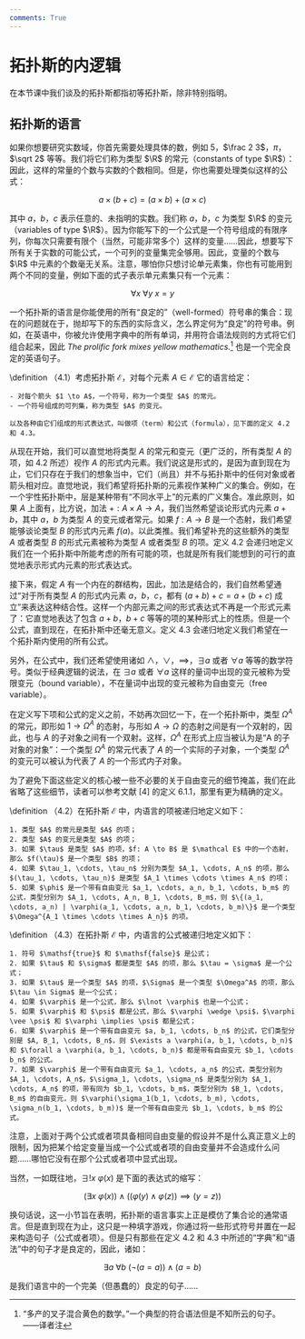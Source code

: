 ```yaml
---
comments: True
---
```


# 拓扑斯的内逻辑

在本节课中我们谈及的拓扑斯都指初等拓扑斯，除非特别指明。

## 拓扑斯的语言

如果你想要研究实数域，你首先需要处理具体的数，例如 $5$，$\frac 2 3$，$\pi$，$\sqrt 2$ 等等。我们将它们称为类型 $\R$ 的常元（constants of type $\R$）：因此，这样的常量的个数与实数的个数相同。但是，你也需要处理类似这样的公式：

$$
a \times (b + c) = (a \times b) + (a \times c)
$$

其中 $a$，$b$，$c$ 表示任意的、未指明的实数。我们称 $a$，$b$，$c$ 为类型 $\R$ 的变元（variables of type $\R$）。因为你能写下的一个公式是一个符号组成的有限序列，你每次只需要有限个（当然，可能非常多个）这样的变量……因此，想要写下所有关于实数的可能公式，一个可列的变量集完全够用。因此，变量的个数与 $\R$ 中元素的个数毫无关系。注意，哪怕你只想讨论单元素集，你也有可能用到两个不同的变量，例如下面的式子表示单元素集只有一个元素：

$$
\forall x\ \forall y\ x = y
$$

一个拓扑斯的语言是你能使用的所有“良定的”（well-formed）符号串的集合：现在的问题就在于，抛却写下的东西的实际含义，怎么界定何为“良定”的符号串。例如，在英语中，你被允许使用字典中的所有单词，并用符合语法规则的方式将它们组合起来，因此 *The prolific fork mixes yellow mathematics.*[^1] 也是一个完全良定的英语句子。

[^1]: “多产的叉子混合黄色的数学。”一个典型的符合语法但是不知所云的句子。——译者注

\definition
    （4.1）考虑拓扑斯 $\mathcal E$，对每个元素 $A \in \mathcal E$ 它的语言给定：

    - 对每个箭头 $1 \to A$，一个符号，称为一个类型 $A$ 的常元。
    - 一个符号组成的可列集，称为类型 $A$ 的变元。

    以及各种由它们组成的形式表达式，叫做项（term）和公式（formula），见下面的定义 4.2 和 4.3。

从现在开始，我们可以直觉地将类型 $A$ 的常元和变元（更广泛的，所有类型 $A$ 的项，如 4.2 所述）视作 $A$ 的形式内元素。我们说这是形式的，是因为直到现在为止，它们只存在于我们的想象当中，它们（尚且）并不与拓扑斯中的任何对象或者箭头相对应。直觉地说，我们希望将拓扑斯的元素视作某种广义的集合。例如，在一个宇性拓扑斯中，层是某种带有“不同水平上”的元素的广义集合。准此原则，如果 $A$ 上面有，比方说，加法 $+: A \times A \to A$，我们当然希望谈论形式内元素 $a + b$，其中 $a$，$b$ 为类型 $A$ 的变元或者常元。如果 $f: A \to B$ 是一个态射，我们希望能够谈论类型 $B$ 的形式内元素 $f(a)$。以此类推。我们希望补充的这些额外的类型 $A$ 或者类型 $B$ 的形式元素被称为类型 $A$ 或者类型 $B$ 的项。定义 4.2 会递归地定义我们在一个拓扑斯中所能考虑的所有可能的项，也就是所有我们能想到的可行的直觉地表示形式内元素的形式表达式。

接下来，假定 $A$ 有一个内在的群结构，因此，加法是结合的，我们自然希望通过“对于所有类型 $A$ 的形式内元素 $a$，$b$，$c$，都有 $(a + b) + c = a + (b + c)$ 成立”来表达这种结合性。这样一个内部元素之间的形式表达式不再是一个形式元素了：它直觉地表达了包含 $a + b$，$b + c$ 等等的项的某种形式上的性质。但是一个公式，直到现在，在拓扑斯中还毫无意义。定义 4.3 会递归地定义我们希望在一个拓扑斯内使用的所有公式。

另外，在公式中，我们还希望使用诸如 $\wedge$，$\vee$，$\implies$，$\exists a$ 或者 $\forall a$ 等等的数学符号。类似于经典逻辑的说法，在 $\exists a$ 或者 $\forall a$ 这样的量词中出现的变元被称为受限变元（bound variable），不在量词中出现的变元被称为自由变元（free variable）。

在定义写下项和公式的定义之前，不妨再次回忆一下，在一个拓扑斯中，类型 $\Omega^A$ 的常元，即形如 $1 \to \Omega^A$ 的态射，与形如 $A \to \Omega$ 的态射之间是有一个双射的，因此，也与 $A$ 的子对象之间有一个双射。这样，$\Omega^A$ 在形式上应当被认为是“A 的子对象的对象”：一个类型 $\Omega^A$ 的常元代表了 $A$ 的一个实际的子对象，一个类型 $\Omega^A$ 的变元可以被认为代表了 $A$ 的一个形式内子对象。

为了避免下面这些定义的核心被一些不必要的关于自由变元的细节掩盖，我们在此省略了这些细节，读者可以参考文献 [4] 的定义 6.1.1，那里有更为精确的定义。

\definition
    （4.2）在拓扑斯 $\mathcal E$ 中，内语言的项被递归地定义如下：

    1. 类型 $A$ 的常元是类型 $A$ 的项；
    2. 类型 $A$ 的变元是类型 $A$ 的项；
    3. 如果 $\tau$ 是类型 $A$ 的项，$f: A \to B$ 是 $\mathcal E$ 中的一个态射，那么 $f(\tau)$ 是一个类型 $B$ 的项；
    4. 如果 $\tau_1, \cdots, \tau_n$ 分别为类型 $A_1, \cdots, A_n$ 的项，那么 $(\tau_1, \cdots, \tau_n)$ 是类型 $A_1 \times \cdots \times A_n$ 的项；
    5. 如果 $\phi$ 是一个带有自由变元 $a_1, \cdots, a_n, b_1, \cdots, b_m$ 的公式，类型分别为 $A_1, \cdots, A_n, B_1, \cdots, B_m$，则 $\{(a_1, \cdots, a_n) | \varphi(a_1, \cdots, a_n, b_1, \cdots, b_m)\}$ 是一个类型 $\Omega^{A_1 \times \cdots \times A_n}$ 的项。

\definition
    （4.3）在拓扑斯 $\mathcal E$ 中，内语言的公式被递归地定义如下：

    1. 符号 $\mathsf{true}$ 和 $\mathsf{false}$ 是公式；
    2. 如果 $\tau$ 和 $\sigma$ 都是类型 $A$ 的项，那么 $\tau = \sigma$ 是一个公式；
    3. 如果 $\tau$ 是一个类型 $A$ 的项，$\Sigma$ 是一个类型 $\Omega^A$ 的项，那么 $\tau \in Sigma$ 是一个公式；
    4. 如果 $\varphi$ 是一个公式，那么 $\lnot \varphi$ 也是一个公式；
    5. 如果 $\varphi$ 和 $\psi$ 都是公式，那么 $\varphi \wedge \psi$，$\varphi \vee \psi$ 和 $\varphi \implies \psi$ 都是公式；
    6. 如果 $\varphi$ 是一个带有自由变元 $a, b_1, \cdots, b_n$ 的公式，它们类型分别是 $A, B_1, \cdots, B_n$，则 $\exists a \varphi(a, b_1, \cdots, b_n)$ 和 $\forall a \varphi(a, b_1, \cdots, b_n)$ 都是带有自由变元 $b_1, \cdots b_n$ 的公式。
    7. 如果 $\varphi$ 是一个带有自由变元 $a_1, \cdots, a_n$ 的公式，类型分别为 $A_1, \cdots, A_n$，$\sigma_1, \cdots, \sigma_n$ 是类型分别为 $A_1, \cdots, A_n$ 的项，带有同为 $b_1, \cdots, b_m$，类型分别为 $B_1, \cdots, B_m$ 的自由变元，则 $\varphi(\sigma_1(b_1, \cdots, b_m), \cdots, \sigma_n(b_1, \cdots, b_m))$ 是一个带有自由变元 $b_1, \cdots, b_m$ 的公式。

注意，上面对于两个公式或者项具备相同自由变量的假设并不是什么真正意义上的限制，因为把某个给定变量当成一个公式或者项的自由变量并不会造成什么问题……哪怕它没有在那个公式或者项中显式出现。

当然，一如既往地，$\exists !x\ \varphi(x)$ 是下面的表达式的缩写：

$$
(\exists x \ \varphi(x)) \wedge ((\varphi(y) \wedge \varphi(z)) \implies (y = z))
$$

换句话说，这一小节旨在表明，拓扑斯的语言事实上正是模仿了集合论的通常语言。但是直到现在为止，这只是一种填字游戏，你通过将一些形式符号并置在一起来构造句子（公式或者项）。但是只有那些在定义 4.2 和 4.3 中所述的“字典”和“语法”中的句子才是良定的，因此，诸如：

$$
\exists a \ \forall b \ (\lnot(a = a)) \wedge (a = b)
$$

是我们语言中的一个完美（但愚蠢的）良定的句子……